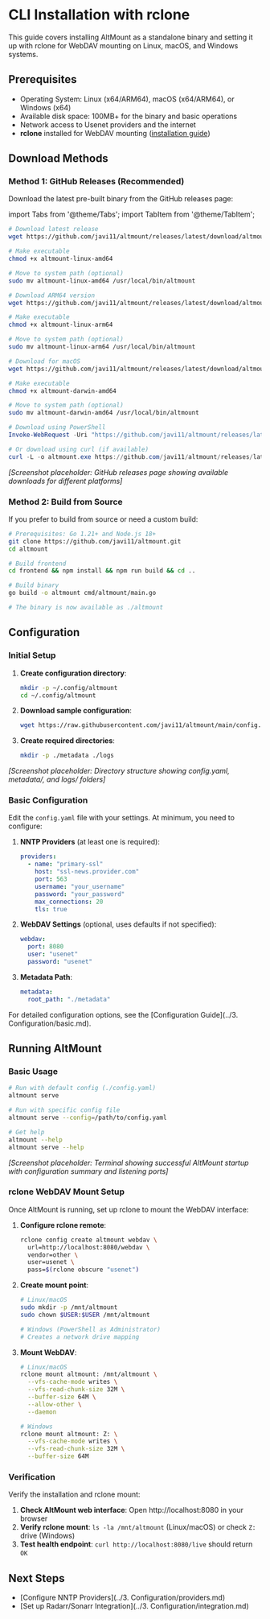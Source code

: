 # CLI Installation with rclone

This guide covers installing AltMount as a standalone binary and setting it up with rclone for WebDAV mounting on Linux, macOS, and Windows systems.

## Prerequisites

- Operating System: Linux (x64/ARM64), macOS (x64/ARM64), or Windows (x64)
- Available disk space: 100MB+ for the binary and basic operations
- Network access to Usenet providers and the internet
- **rclone** installed for WebDAV mounting ([installation guide](https://rclone.org/install/))

## Download Methods

### Method 1: GitHub Releases (Recommended)

Download the latest pre-built binary from the GitHub releases page:

import Tabs from '@theme/Tabs';
import TabItem from '@theme/TabItem';

<Tabs>
  <TabItem value="linux" label="Linux x64" default>

```bash
# Download latest release
wget https://github.com/javi11/altmount/releases/latest/download/altmount-linux-amd64

# Make executable
chmod +x altmount-linux-amd64

# Move to system path (optional)
sudo mv altmount-linux-amd64 /usr/local/bin/altmount
```

  </TabItem>
  <TabItem value="linux-arm" label="Linux ARM64">

```bash
# Download ARM64 version
wget https://github.com/javi11/altmount/releases/latest/download/altmount-linux-arm64

# Make executable
chmod +x altmount-linux-arm64

# Move to system path (optional)
sudo mv altmount-linux-arm64 /usr/local/bin/altmount
```

  </TabItem>
  <TabItem value="macos" label="macOS">

```bash
# Download for macOS
wget https://github.com/javi11/altmount/releases/latest/download/altmount-darwin-amd64

# Make executable
chmod +x altmount-darwin-amd64

# Move to system path (optional)
sudo mv altmount-darwin-amd64 /usr/local/bin/altmount
```

  </TabItem>
  <TabItem value="windows" label="Windows">

```powershell
# Download using PowerShell
Invoke-WebRequest -Uri "https://github.com/javi11/altmount/releases/latest/download/altmount-windows-amd64.exe" -OutFile "altmount.exe"

# Or download using curl (if available)
curl -L -o altmount.exe https://github.com/javi11/altmount/releases/latest/download/altmount-windows-amd64.exe
```

  </TabItem>
</Tabs>

_[Screenshot placeholder: GitHub releases page showing available downloads for different platforms]_

### Method 2: Build from Source

If you prefer to build from source or need a custom build:

```bash
# Prerequisites: Go 1.21+ and Node.js 18+
git clone https://github.com/javi11/altmount.git
cd altmount

# Build frontend
cd frontend && npm install && npm run build && cd ..

# Build binary
go build -o altmount cmd/altmount/main.go

# The binary is now available as ./altmount
```

## Configuration

### Initial Setup

1. **Create configuration directory**:

   ```bash
   mkdir -p ~/.config/altmount
   cd ~/.config/altmount
   ```

2. **Download sample configuration**:

   ```bash
   wget https://raw.githubusercontent.com/javi11/altmount/main/config.sample.yaml -O config.yaml
   ```

3. **Create required directories**:
   ```bash
   mkdir -p ./metadata ./logs
   ```

_[Screenshot placeholder: Directory structure showing config.yaml, metadata/, and logs/ folders]_

### Basic Configuration

Edit the `config.yaml` file with your settings. At minimum, you need to configure:

1. **NNTP Providers** (at least one is required):

   ```yaml
   providers:
     - name: "primary-ssl"
       host: "ssl-news.provider.com"
       port: 563
       username: "your_username"
       password: "your_password"
       max_connections: 20
       tls: true
   ```

2. **WebDAV Settings** (optional, uses defaults if not specified):

   ```yaml
   webdav:
     port: 8080
     user: "usenet"
     password: "usenet"
   ```

3. **Metadata Path**:
   ```yaml
   metadata:
     root_path: "./metadata"
   ```

For detailed configuration options, see the [Configuration Guide](../3. Configuration/basic.md).

## Running AltMount

### Basic Usage

```bash
# Run with default config (./config.yaml)
altmount serve

# Run with specific config file
altmount serve --config=/path/to/config.yaml

# Get help
altmount --help
altmount serve --help
```

_[Screenshot placeholder: Terminal showing successful AltMount startup with configuration summary and listening ports]_

### rclone WebDAV Mount Setup

Once AltMount is running, set up rclone to mount the WebDAV interface:

1. **Configure rclone remote**:

   ```bash
   rclone config create altmount webdav \
     url=http://localhost:8080/webdav \
     vendor=other \
     user=usenet \
     pass=$(rclone obscure "usenet")
   ```

2. **Create mount point**:

   ```bash
   # Linux/macOS
   sudo mkdir -p /mnt/altmount
   sudo chown $USER:$USER /mnt/altmount

   # Windows (PowerShell as Administrator)
   # Creates a network drive mapping
   ```

3. **Mount WebDAV**:

   ```bash
   # Linux/macOS
   rclone mount altmount: /mnt/altmount \
     --vfs-cache-mode writes \
     --vfs-read-chunk-size 32M \
     --buffer-size 64M \
     --allow-other \
     --daemon

   # Windows
   rclone mount altmount: Z: \
     --vfs-cache-mode writes \
     --vfs-read-chunk-size 32M \
     --buffer-size 64M
   ```

### Verification

Verify the installation and rclone mount:

1. **Check AltMount web interface**: Open http://localhost:8080 in your browser
2. **Verify rclone mount**: `ls -la /mnt/altmount` (Linux/macOS) or check `Z:` drive (Windows)
3. **Test health endpoint**: `curl http://localhost:8080/live` should return `OK`

## Next Steps

- [Configure NNTP Providers](../3. Configuration/providers.md)
- [Set up Radarr/Sonarr Integration](../3. Configuration/integration.md)
